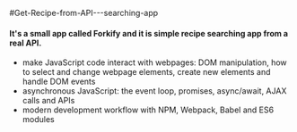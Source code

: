#Get-Recipe-from-API---searching-app
<h4>It's a small app called Forkify and it is simple recipe searching app from a real API. </h4>

<ul>
  <li>make JavaScript code interact with webpages: DOM manipulation, how to select and change webpage elements, create new elements and handle DOM events</li>
  <li>asynchronous JavaScript: the event loop, promises, async/await, AJAX calls and APIs</li>
  <li>modern development workflow with NPM, Webpack, Babel and ES6 modules</li>
</ul>

